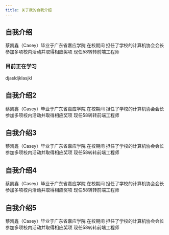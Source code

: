 ```yaml
---
title: 关于我的自我介绍
---
```

## 自我介绍
蔡凯鑫（Casey）毕业于广东省嘉应学院 在校期间 担任了学校的计算机协会会长 参加多项校内活动并取得相应奖项 现任58转转前端工程师
### 目前正在学习
djasldjklasjkl


## 自我介绍2
蔡凯鑫（Casey）毕业于广东省嘉应学院 在校期间 担任了学校的计算机协会会长 参加多项校内活动并取得相应奖项 现任58转转前端工程师

## 自我介绍3
蔡凯鑫（Casey）毕业于广东省嘉应学院 在校期间 担任了学校的计算机协会会长 参加多项校内活动并取得相应奖项 现任58转转前端工程师

## 自我介绍4
蔡凯鑫（Casey）毕业于广东省嘉应学院 在校期间 担任了学校的计算机协会会长 参加多项校内活动并取得相应奖项 现任58转转前端工程师

## 自我介绍5
蔡凯鑫（Casey）毕业于广东省嘉应学院 在校期间 担任了学校的计算机协会会长 参加多项校内活动并取得相应奖项 现任58转转前端工程师
<Vssue />